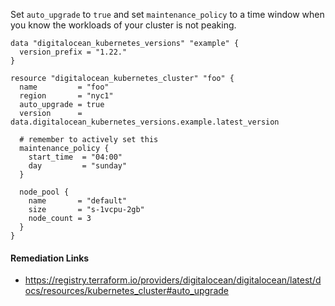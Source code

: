 Set `auto_upgrade` to `true` and set `maintenance_policy` to a time window when you know the workloads of your cluster is not peaking.

```hcl
data "digitalocean_kubernetes_versions" "example" {
  version_prefix = "1.22."
}

resource "digitalocean_kubernetes_cluster" "foo" {
  name         = "foo"
  region       = "nyc1"
  auto_upgrade = true
  version      = data.digitalocean_kubernetes_versions.example.latest_version

  # remember to actively set this
  maintenance_policy {
    start_time  = "04:00"
    day         = "sunday"
  }

  node_pool {
    name       = "default"
    size       = "s-1vcpu-2gb"
    node_count = 3
  }
}
```

#### Remediation Links
 - https://registry.terraform.io/providers/digitalocean/digitalocean/latest/docs/resources/kubernetes_cluster#auto_upgrade
